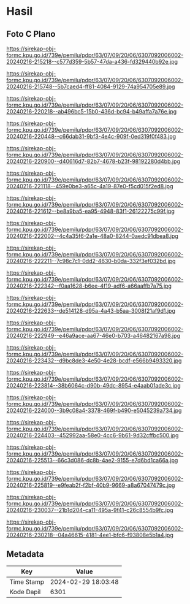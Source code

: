# Hasil

## Foto C Plano

https://sirekap-obj-formc.kpu.go.id/739e/pemilu/pdpr/63/07/09/20/06/6307092006002-20240216-215218--c577d359-5b57-47da-a436-fd329440b92e.jpg

https://sirekap-obj-formc.kpu.go.id/739e/pemilu/pdpr/63/07/09/20/06/6307092006002-20240216-215748--5b7caed4-ff81-4084-9129-74a954705e89.jpg

https://sirekap-obj-formc.kpu.go.id/739e/pemilu/pdpr/63/07/09/20/06/6307092006002-20240216-220218--ab496bc5-15b0-436d-bc94-b49affa7a76e.jpg

https://sirekap-obj-formc.kpu.go.id/739e/pemilu/pdpr/63/07/09/20/06/6307092006002-20240216-220448--c66dab31-9bf3-4e4c-909f-0ed319f0f483.jpg

https://sirekap-obj-formc.kpu.go.id/739e/pemilu/pdpr/63/07/09/20/06/6307092006002-20240216-220900--d40616d7-82b7-4678-b23f-98192280d4bb.jpg

https://sirekap-obj-formc.kpu.go.id/739e/pemilu/pdpr/63/07/09/20/06/6307092006002-20240216-221118--459e0be3-a65c-4a19-87e0-f5cd015f2ed8.jpg

https://sirekap-obj-formc.kpu.go.id/739e/pemilu/pdpr/63/07/09/20/06/6307092006002-20240216-221612--be8a9ba5-ea95-4948-83f1-26122275c99f.jpg

https://sirekap-obj-formc.kpu.go.id/739e/pemilu/pdpr/63/07/09/20/06/6307092006002-20240216-222002--4c4a35f6-2a1e-48a0-8244-0aedc91dbea8.jpg

https://sirekap-obj-formc.kpu.go.id/739e/pemilu/pdpr/63/07/09/20/06/6307092006002-20240216-222211--7c98c7c1-0dd2-4630-b0da-332f3ef032bd.jpg

https://sirekap-obj-formc.kpu.go.id/739e/pemilu/pdpr/63/07/09/20/06/6307092006002-20240216-222342--f0aa1628-b6ee-4f19-adf6-a66aaffb7a75.jpg

https://sirekap-obj-formc.kpu.go.id/739e/pemilu/pdpr/63/07/09/20/06/6307092006002-20240216-222633--de514128-d95a-4a43-b5aa-3008f21af9d1.jpg

https://sirekap-obj-formc.kpu.go.id/739e/pemilu/pdpr/63/07/09/20/06/6307092006002-20240216-222949--e46a9ace-aa67-46e0-b703-a46482167a98.jpg

https://sirekap-obj-formc.kpu.go.id/739e/pemilu/pdpr/63/07/09/20/06/6307092006002-20240216-223432--d9bc8de3-4e50-4e28-bcdf-e566b9493320.jpg

https://sirekap-obj-formc.kpu.go.id/739e/pemilu/pdpr/63/07/09/20/06/6307092006002-20240216-223814--38b6064c-d90b-49dc-8954-e4aab01ade3c.jpg

https://sirekap-obj-formc.kpu.go.id/739e/pemilu/pdpr/63/07/09/20/06/6307092006002-20240216-224000--3b9c08a4-3378-469f-b490-e5045239a734.jpg

https://sirekap-obj-formc.kpu.go.id/739e/pemilu/pdpr/63/07/09/20/06/6307092006002-20240216-224403--452992aa-58e0-4cc6-9b61-9d32cffbc500.jpg

https://sirekap-obj-formc.kpu.go.id/739e/pemilu/pdpr/63/07/09/20/06/6307092006002-20240216-225513--66c3d086-dc8b-4ae2-9155-e7d6bd1ca66a.jpg

https://sirekap-obj-formc.kpu.go.id/739e/pemilu/pdpr/63/07/09/20/06/6307092006002-20240216-225819--e9feab2f-f2bf-40b9-9669-a8a67047479c.jpg

https://sirekap-obj-formc.kpu.go.id/739e/pemilu/pdpr/63/07/09/20/06/6307092006002-20240216-230037--21b1d204-ca11-495a-9f41-c26c8554b9fc.jpg

https://sirekap-obj-formc.kpu.go.id/739e/pemilu/pdpr/63/07/09/20/06/6307092006002-20240216-230218--04a46615-4181-4ee1-bfc6-f93808e5b1a4.jpg


## Metadata

| Key        | Value               |
| ---------- | ------------------- |
| Time Stamp | 2024-02-29 18:03:48 |
| Kode Dapil | 6301                |



